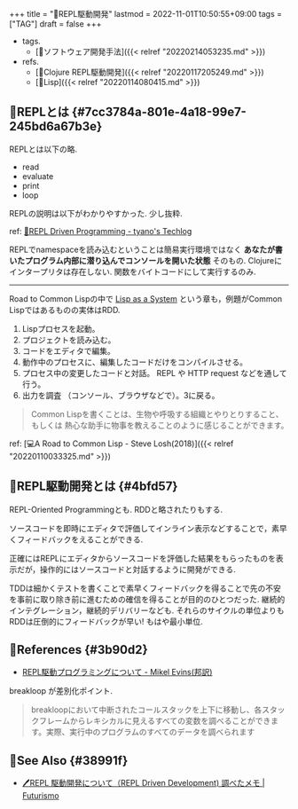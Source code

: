 +++
title = "📝REPL駆動開発"
lastmod = 2022-11-01T10:50:55+09:00
tags = ["TAG"]
draft = false
+++

-   tags.
    -   [🔖ソフトウェア開発手法]({{< relref "20220214053235.md" >}})
-   refs.
    -   [📝Clojure REPL駆動開発]({{< relref "20220117205249.md" >}})
    -   [🔖Lisp]({{< relref "20220114080415.md" >}})


## 📝REPLとは {#7cc3784a-801e-4a18-99e7-245bd6a67b3e}

REPLとは以下の略.

-   read
-   evaluate
-   print
-   loop

REPLの説明は以下がわかりやすかった. 少し抜粋.

ref: [🔗REPL Driven Programming - tyano's Techlog](https://tyano.shelfinc.com/post/48110396231/repl-driven-programming)

REPLでnamespaceを読み込むということは簡易実行環境ではなく **あなたが書いたプログラム内部に潜り込んでコンソールを開いた状態** そのもの. Clojureにインタープリタは存在しない. 関数をバイトコードにして実行するのみ.

---

Road to Common Lispの中で [Lisp as a System](https://gist.github.com/y2q-actionman/49d7587912b2786eb68643afde6ca192#lisp-as-a-system) という章も，例題がCommon Lispではあるものの実体はRDD.

1.  Lispプロセスを起動。
2.  プロジェクトを読み込む。
3.  コードをエディタで編集。
4.  動作中のプロセスに、編集したコードだけをコンパイルさせる。
5.  プロセス中の変更したコードと対話。 REPL や HTTP request などを通して行う。
6.  出力を調査 （コンソール、ブラウザなどで）。3に戻る。

> Common Lispを書くことは、生物や呼吸する組織とやりとりすること、もしくは 熱心な助手に物事を教えることのように感じることができます。

ref: [💻A Road to Common Lisp - Steve Losh(2018)]({{< relref "20220110033325.md" >}})


## 📝REPL駆動開発とは {#4bfd57}

REPL-Oriented Programmingとも. RDDと略されたりもする.

ソースコードを即時にエディタで評価してインライン表示などすることで，素早くフィードバックをえることができる.

正確にはREPLにエディタからソースコードを評価した結果をもらったものを表示だが，操作的にはソースコードと対話するように開発ができる.

TDDは細かくテストを書くことで素早くフィードバックを得ることで先の不安を事前に取り除き前に進むための確信を得ることが目的のひとつだった. 継続的インテグレーション，継続的デリバリーなども. それらのサイクルの単位よりもRDDは圧倒的にフィードバックが早い! もはや最小単位.


## 🔗References {#3b90d2}

-   [REPL駆動プログラミングについて - Mikel Evins(邦訳)](https://zenn.dev/nfunato/articles/jp-on-repl-programming)

breakloop が差別化ポイント.

> breakloopにおいて中断されたコールスタックを上下に移動し、各スタックフレームからレキシカルに見えるすべての変数を調べることができます。実際、実行中のプログラムのすべてのデータを調べられます


## 📝See Also {#38991f}

-   [🖊REPL 駆動開発について（REPL Driven Development) 調べたメモ | Futurismo](https://futurismo.biz/archives/5717/)
